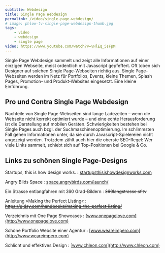 ```yaml
---
subtitle: Webdesign
title: Single Page Webdesign 
permalink: /video/single-page-webdesign/
# image: phlow-tv-single-page-webdesign-thumb.jpg
tags:
    - video
    - webdesign
    - single page
video: https://www.youtube.com/watch?v=vHlEq_5sFpM
---
```

Single Page Webdesign sammelt und zeigt alle Informationen auf einer einzigen Webseite, meist ordentlich mit Javascript gepfeffert. Oft toben sich Designer auf solchen Single Page-Webseiten richtig aus. Single Page-Webseiten werden im Netz für Portfolios, Events, kleine Themen, Splash Pages, Promotion- und Produkt-Websites eingesetzt. Eine kleine Einführung.

<!--more-->

## Pro und Contra Single Page Webdesign

Nachteile von Single Page-Webseiten sind lange Ladezeiten – wenn die Webseite nicht korrekt optimiert wurde – und eine echte Herausforderung ist die Darstellung auf mobilen Geräten. Schwierigkeiten bestehen bei Single Pages auch bzgl. der Suchmaschinenoptimierung. Im schlimmsten Fall gehen Informationen unter, da sie durch Javascript-Spielereien nicht angezeigt werden. Trotzdem zählt auch hier die oberste SEO-Regel: Wer viele Links sammelt, schiebt sich auf Top-Positionen bei Google & Co.

## Links zu schönen Single Page-Designs

Startups, this is how design works.
:   [startupsthisishowdesignworks.com](http://startupsthisishowdesignworks.com)

Angry Bilds Space
:   [space.angrybirds.com/launch/](http://space.angrybirds.com/launch/)

Ein Strasse entlangfahren mit 360 Grad-Bildern
:   <s>360langstrasse.sf.tv</s>

Anleitung »Making the Perfect Listing«
:   <s>https://gidsy.com/handbooks/making-the-perfect-listing/</s>

Verzeichnis mit One Page Showcases
:   [www.onepagelove.com](http://www.onepagelove.com)

Schöne Portfolio Website einer Agentur
:   [www.weareimpero.com](http://www.weareimpero.com)

Schlicht und effektives Design
:   [www.chleon.com](http://www.chleon.com)